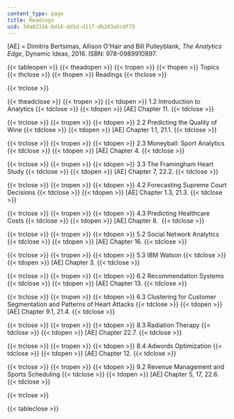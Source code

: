 ```yaml
---
content_type: page
title: Readings
uid: 3da02316-bd16-dd1d-d117-db2d3a5cdf73
---
```


\[AE\] = Dimitris Bertsimas, Allison O'Hair and Bill Pulleyblank, _The Analytics Edge_, Dynamic Ideas, 2016. ISBN: 978-0989910897.

{{< tableopen >}}
{{< theadopen >}}
{{< tropen >}}
{{< thopen >}}
Topics
{{< thclose >}}
{{< thopen >}}
Readings
{{< thclose >}}

{{< trclose >}}

{{< theadclose >}}
{{< tropen >}}
{{< tdopen >}}
1.2 Introduction to Analytics
{{< tdclose >}}
{{< tdopen >}}
\[AE\] Chapter 11.
{{< tdclose >}}

{{< trclose >}}
{{< tropen >}}
{{< tdopen >}}
2.2 Predicting the Quality of Wine
{{< tdclose >}}
{{< tdopen >}}
\[AE\] Chapter 1.1, 21.1.
{{< tdclose >}}

{{< trclose >}}
{{< tropen >}}
{{< tdopen >}}
2.3 Moneyball: Sport Analytics
{{< tdclose >}}
{{< tdopen >}}
\[AE\] Chapter 4.
{{< tdclose >}}

{{< trclose >}}
{{< tropen >}}
{{< tdopen >}}
3.3 The Framingham Heart Study
{{< tdclose >}}
{{< tdopen >}}
\[AE\] Chapter 7, 22.2.
{{< tdclose >}}

{{< trclose >}}
{{< tropen >}}
{{< tdopen >}}
4.2 Forecasting Supreme Court Decisions
{{< tdclose >}}
{{< tdopen >}}
\[AE\] Chapter 1.3, 21.3.
{{< tdclose >}}

{{< trclose >}}
{{< tropen >}}
{{< tdopen >}}
4.3 Predicting Healthcare Costs
{{< tdclose >}}
{{< tdopen >}}
\[AE\] Chapter 8. 
{{< tdclose >}}

{{< trclose >}}
{{< tropen >}}
{{< tdopen >}}
5.2 Social Network Analytics
{{< tdclose >}}
{{< tdopen >}}
\[AE\] Chapter 16.
{{< tdclose >}}

{{< trclose >}}
{{< tropen >}}
{{< tdopen >}}
5.3 IBM Watson
{{< tdclose >}}
{{< tdopen >}}
\[AE\] Chapter 3.
{{< tdclose >}}

{{< trclose >}}
{{< tropen >}}
{{< tdopen >}}
6.2 Recommendation Systems
{{< tdclose >}}
{{< tdopen >}}
\[AE\] Chapter 13.
{{< tdclose >}}

{{< trclose >}}
{{< tropen >}}
{{< tdopen >}}
6.3 Clustering for Customer Segmentation and Patterns of Heart Attacks
{{< tdclose >}}
{{< tdopen >}}
\[AE\] Chapter 9.1, 21.4.
{{< tdclose >}}

{{< trclose >}}
{{< tropen >}}
{{< tdopen >}}
8.3 Radiation Therapy
{{< tdclose >}}
{{< tdopen >}}
\[AE\] Chapter 22.7.
{{< tdclose >}}

{{< trclose >}}
{{< tropen >}}
{{< tdopen >}}
8.4 Adwords Optimization
{{< tdclose >}}
{{< tdopen >}}
\[AE\] Chapter 12.
{{< tdclose >}}

{{< trclose >}}
{{< tropen >}}
{{< tdopen >}}
9.2 Revenue Management and Sports Scheduling
{{< tdclose >}}
{{< tdopen >}}
\[AE\] Chapter 5, 17, 22.6.
{{< tdclose >}}

{{< trclose >}}

{{< tableclose >}}